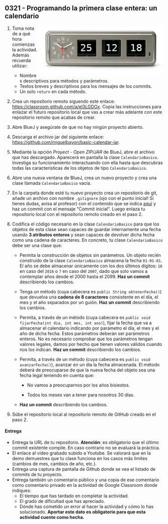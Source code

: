 ## 0321 - Programando la primera clase entera: un calendario

<img align="right" src="0321.jpg">

1. Toma nota de a qué hora comienzas la actividad. Además recuerda utilizar:
   * Nombres descriptivos para métodos y parámetros.
   * Textos breves y descriptivos para los mensajes de los commits.
   * Un solo `return` en cada método.
   
2. Crea un repositorio remoto siguendo este enlace: https://classroom.github.com/a/el3LGDOx. Copia las instrucciones para enlazar el futuro repositorio local que vas a crear más adelante con este repositorio remoto que acabas de crear.

2. Abre BlueJ y asegúrate de que no hay ningún proyecto abierto. 

3. Descarga el archivo jar del siguiente enlace: https://github.com/miguelbayon/basic-calendar-jar.

4. Mediante la opción _Proyect_ - _Open ZIP/JAR_ de BlueJ, abre el archivo que has descargado. Aparecerá en pantalla la clase `CalendarioBasico`. Investiga su funcionamiento interactuando con ella hasta que descubras todas las caracteristicas de los objetos de tipo `CalendarioBasico`.

2. Abre una nueva ventana de BlueJ, crea un nuevo proyecto y crea una clase llamada `CalendarioBasico` vacía.

4. En la carpeta donde esté tu nuevo proyecto crea un repositorio de git, añade un archivo con nombre `.gitignore` (ojo con el punto inicial! Si tienes dudas, avisa al profesor) con el contenido que se indica [aquí](https://gist.github.com/miguelbayon/69414348b8fe134a873af198b840db3b) y haz un commit con el mensaje "Commit inicial". Luego enlaza tu repositorio local con el repositorio remoto creado en el paso 2.

3. Codifica el código necesario en la clase `CalendarioBasico` para que los objetos de esta clase sean capaces de guardar internamente una fecha usando __3 atributos enteros__ y sean capaces de devolver dicha fecha como una cadena de caracteres. En concreto, tu clase `CalendarioBasico` debe ser una clase que:

    * Permita la construcción de objetos sin parámetros. Un objeto recién construido de la clase `CalendarioBasico` almacena la fecha `01-01-01`. El año se debe almacenar únicamente con los dos últimos dígitos: `16` en caso del `2016` o `7` en caso del `2007`, dado que solo vamos a contemplar años desde el 2000 hasta el 2099. __Haz un commit__ describiendo los cambios.
    
    * Tenga un método (cuya cabecera es `public String obtenerFecha()`) que devuelva una __cadena de 8 caracteres__ consistente en el día, el mes y el año separados por un guión. __Haz un commit__ describiendo los cambios.    

    * Permita, a través de un método (cuya cabecera es `public void fijarFecha(int dia, int mes, int ano)`), fijar la fecha que va a almacenar el calendario indicando por parámetro el día, el mes y el año de dicha fecha. Estos parámetros deberán ser parámetros enteros. No es necesario comprobar que los parámetros tengan valores legales, damos por hecho que tienen valores válidos cuando nos los indican. __Haz un commit__ describiendo los cambios.

    * Permita, a través de un método (cuya cabecera es `public void avanzarFecha()`), avanzar en un día la fecha almacenada. El método deberá de preocuparse de que la nueva fecha del objeto sea una fecha legal teniendo en cuenta que:

         * No vamos a preocuparnos por los años bisiestos.
  
         * Todos los meses van a tener para nosotros 30 días.  

    * __Haz un commit__ describiendo los cambios.

6. Súbe el repositorio local al repositorio remoto de GitHub creado en el paso 2.


#### Entrega

* Entrega la URL de tu repositorio. __Atención__: es obligatorio que el último commit existente compile. En caso contrario no se evaluará la práctica.
* El enlace al vídeo grabado subido a Youtube. Se valorará que en la demo demuestres que tu clase funciona en los casos más limites (cambios de mes, cambios de año, etc.).
* Entrega una captura de pantalla de Github donde se vea el listado de commits de tu proyecto.
* Entrega también un comentario público y una copia de ese comentario como comentario privado en la actividad de Google Classroom donde indiques:
    - El tiempo que has tardado en completar la actividad.
    - El grado de dificultad que has apreciado.
    - Dónde has cometido un error al hacer la actividad y cómo lo has solucionado. **Aportar este dato es obligatorio para que esta actividad cuente como hecha.**
